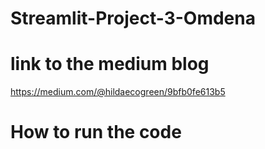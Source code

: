 # Streamlit-Project-3-Omdena
# link to the medium blog
https://medium.com/@hildaecogreen/9bfb0fe613b5
# How to run the code 
